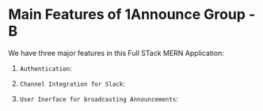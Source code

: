 # Main Features of 1Announce Group - B

We have three major features in this Full STack MERN Application:

1. `Authentication`:


2. `Channel Integration for Slack`:


3. `User Inerface for broadcasting Announcements`: 
